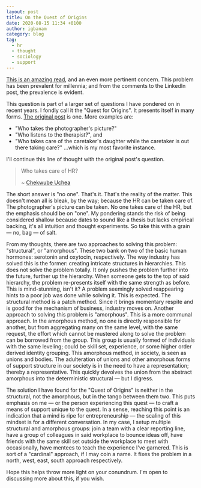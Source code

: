 ```yaml
---
layout: post
title: On the Quest of Origins
date: 2020-08-15 11:34 +0100
author: igbanam
category: blog
tag:
  - hr
  - thought
  - sociology
  - support
---
```


[This is an amazing read][1], and an even more pertinent concern. This problem has been prevalent for millennia; and from the comments to the LinkedIn post, the prevalence is evident.

This question is part of a larger set of questions I have pondered on in recent years. I fondly call it the "Quest for Origins". It presents itself in many forms. [The original post][1] is one. More examples are:
- "Who takes the photographer's picture?"
- "Who listens to the therapist?", and
- "Who takes care of the caretaker's daughter while the caretaker is out there taking care?" …which is my most favorite instance.

I'll continue this line of thought with the original post's question.

> Who takes care of HR?
>
> ~ [Chekwube Uchea][2]

The short answer is "no one". That's it. That's the reality of the matter. This doesn't mean all is bleak, by the way; because the HR can be taken care of. The photographer's picture can be taken. No one takes care of the HR, but the emphasis should be on "one". My pondering stands the risk of being considered shallow because dates to sound like a thesis but lacks empirical backing, it's all intuition and thought experiments. So take this with a grain — no, bag — of salt.

From my thoughts, there are two approaches to solving this problem: "structural", or "amorphous". These two bank on two of the basic human hormones: serotonin  and oxytocin, respectively. The way industry has solved this is the former: creating intricate structures in hierarchies. This does not solve the problem totally. It only pushes the problem further into the future, further up the hierarchy. When someone gets to the top of said hierarchy, the problem re-presents itself with the same strength as before. This is mind-stunning, isn't it? A problem seemingly solved reappearing hints to a poor job was done while solving it. This is expected. The structural method is a patch method. Since it brings momentary respite and is good for the mechanism of business, industry moves on. Another approach to solving this problem is "amorphous". This is a more communal approach. In the amorphous method, no one is directly responsible for another, but from aggregating many on the same level, with the same request, the effort which cannot be mustered along to solve the problem can be borrowed from the group. This group is usually formed of individuals with the same leveling; could be skill set, experience, or some higher order derived identity grouping. This amorphous method, in society, is seen as unions and bodies. The adulteration of unions and other amorphous forms of support structure in our society is in the need to have a representation; thereby a representative. This quickly devolves the union from the abstract amorphous into the deterministic structural — but I digress.

The solution I have found for the "Quest of Origins" is neither in the structural, not the amorphous, but in the tango between them two. This puts emphasis on me — or the person experiencing this quest — to craft a means of support unique to the quest. In a sense, reaching this point is an indication that a mind is ripe for entrepreneurship — the scaling of this mindset is for a different conversation. In my case, I setup multiple structural and amorphous groups: join a team with a clear reporting line, have a group of colleagues in said workplace to bounce ideas off, have friends with the same skill set outside the workplace to meet with occasionally, have mentees to teach the experience I've garnered. This is sort of a "cardinal" approach, if I may coin a name. It fixes the problem in a north, west, east, south approach respectively.

Hope this helps throw more light on your conundrum. I'm open to discussing more about this, if you wish.

  [1]: https://www.linkedin.com/posts/chekwubeuchea_continue-chekwubeuchea-dreamjobsandcareersnetwork-activity-6699817333566791680-reKt
  [2]: https://www.linkedin.com/in/chekwubeuchea/
